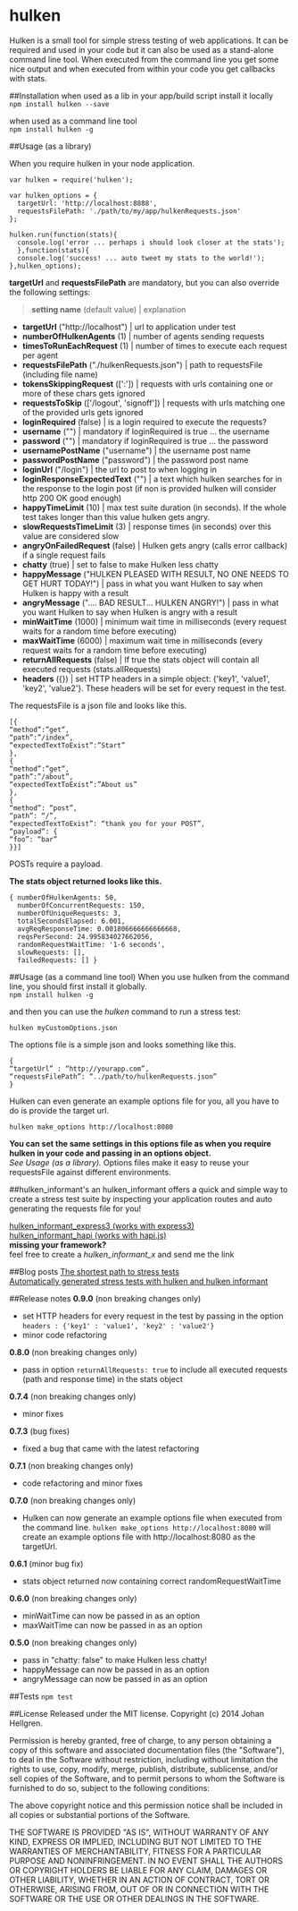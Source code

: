 hulken
======

Hulken is a small tool for simple stress testing of web applications. It can be required and used in your code but it can also be used as a stand-alone command line tool.
When executed from the command line you get some nice output and when executed from within your code you get callbacks with stats.


##Installation
when used as a lib in your app/build script install it locally  
`npm install hulken --save`

when used as a command line tool  
`npm install hulken -g`

##Usage (as a library)

When you require hulken in your node application.
```
var hulken = require('hulken');

var hulken_options = {  
  targetUrl: 'http://localhost:8888',  
  requestsFilePath: './path/to/my/app/hulkenRequests.json'
};  

hulken.run(function(stats){  
  console.log('error ... perhaps i should look closer at the stats');  
  },function(stats){  
  console.log('success! ... auto tweet my stats to the world!');  
},hulken_options);

```
**targetUrl** and **requestsFilePath** are mandatory, but you can also override the following settings:

>**setting name** (default value) | explanation  

* **targetUrl** ("http://localhost") | url to application under test  
* **numberOfHulkenAgents** (1) | number of agents sending requests
* **timesToRunEachRequest** (1) | number of times to execute each request per agent  
* **requestsFilePath** ("./hulkenRequests.json") | path to requestsFile (including file name)  
* **tokensSkippingRequest** ([':']) | requests with urls containing one or more of these chars gets ignored  
* **requestsToSkip** (['/logout', 'signoff']) | requests with urls matching one of the provided urls gets ignored
* **loginRequired** (false) | is a login required to execute the requests?
* **username** ("") | mandatory if loginRequired is true ... the username
* **password** ("") | mandatory if loginRequired is true ... the password
* **usernamePostName** ("username") | the username post name
* **passwordPostName** ("password") | the password post name
* **loginUrl** ("/login") | the url to post to when logging in
* **loginResponseExpectedText** ("") | a text which hulken searches for in the response to the login post (if non is provided hulken will consider http 200 OK good enough)
* **happyTimeLimit** (10) | max test suite duration (in seconds). If the whole test takes longer than this value hulken gets angry.
* **slowRequestsTimeLimit** (3) | response times (in seconds) over this value are considered slow
* **angryOnFailedRequest** (false) | Hulken gets angry (calls error callback) if a single request fails
* **chatty** (true) | set to false to make Hulken less chatty
* **happyMessage** ("HULKEN PLEASED WITH RESULT, NO ONE NEEDS TO GET HURT TODAY!") | pass in what you want Hulken to say when Hulken is happy with a result
* **angryMessage** (".... BAD RESULT... HULKEN ANGRY!") | pass in what you want Hulken to say when Hulken is angry with a result
* **minWaitTime** (1000) | minimum wait time in milliseconds (every request waits for a random time before executing)
* **maxWaitTime** (6000) | maximum wait time in milliseconds (every request waits for a random time before executing)
* **returnAllRequests** (false) | If true the stats object will contain all executed requests (stats.allRequests)
* **headers** ({}) | set HTTP headers in a simple object: {'key1', 'value1', 'key2', 'value2'}. These headers will be set for every request in the test.

The requestsFile is a json file and looks like this.  
```
[{
“method”:”get”,
“path”:”/index”,
“expectedTextToExist”:”Start”
},
{
“method”:”get”,
“path”:”/about”,
“expectedTextToExist”:”About us”
},
{
“method”: “post”,
“path”: “/”,
“expectedTextToExist”: “thank you for your POST”,
“payload”: {
“foo”: “bar”
}}]
```
POSTs require a payload.

**The stats object returned looks like this.**
```
{ numberOfHulkenAgents: 50,
  numberOfConcurrentRequests: 150,
  numberOfUniqueRequests: 3,
  totalSecondsElapsed: 6.001,
  avgReqResponseTime: 0.001806666666666668,
  reqsPerSecond: 24.995834027662056,
  randomRequestWaitTime: '1-6 seconds',
  slowRequests: [],
  failedRequests: [] }
```

##Usage (as a command line tool)
When you use hulken from the command line, you should first install it globally.  
`npm install hulken -g`

and then you can use the *hulken* command to run a stress test:
```
hulken myCustomOptions.json
```
The options file is a simple json and looks something like this.
```
{
“targetUrl” : “http://yourapp.com”,
“requestsFilePath”: “../path/to/hulkenRequests.json”
}
```  
Hulken can even generate an example options file for you, all you have to do is provide the target url.
```
hulken make_options http://localhost:8080
```

**You can set the same settings in this options file as when you require hulken in your code and passing in an options object.**  
*See Usage (as a library).* Options files make it easy to reuse your requestsFile against different environments.

##hulken_informant's
an hulken_informant offers a quick and simple way to create a stress test suite by inspecting your application routes and auto generating the requests file for you!

[hulken_informant_express3 (works with express3)](https://www.npmjs.org/package/hulken_informant_express3)  
[hulken_informant_hapi (works with hapi.js)](https://www.npmjs.org/package/hulken_informant_hapi)  
**missing your framework?**  
feel free to create a *hulken_informant_x* and send me the link

##Blog posts
[The shortest path to stress tests ](http://hellgrenj.tumblr.com/post/96170338318/the-shortest-path-to-stress-tests)  
[Automatically generated stress tests with hulken and hulken informant](http://hellgrenj.tumblr.com/post/90755234673/automatically-generated-stress-tests-with-hulken-and)

##Release notes
**0.9.0** (non breaking changes only)
* set HTTP headers for every request in the test by passing in the option ```headers : {'key1' : 'value1', 'key2' : 'value2'}```
* minor code refactoring

**0.8.0** (non breaking changes only)
* pass in option ```returnAllRequests: true``` to include all executed requests (path and response time) in the stats object

**0.7.4** (non breaking changes only)
* minor fixes

**0.7.3** (bug fixes)
* fixed a bug that came with the latest refactoring

**0.7.1** (non breaking changes only)
* code refactoring and minor fixes

**0.7.0** (non breaking changes only)
* Hulken can now generate an example options file when executed from the command line.
 ```hulken make_options http://localhost:8080``` will create
an example options file with http://localhost:8080 as the targetUrl.

**0.6.1** (minor bug fix)
* stats object returned now containing correct randomRequestWaitTime

**0.6.0** (non breaking changes only)
* minWaitTime can now be passed in as an option
* maxWaitTime can now be passed in as an option

**0.5.0** (non breaking changes only)
* pass in "chatty: false" to make Hulken less chatty!
* happyMessage can now be passed in as an option
* angryMessage can now be passed in as an option

##Tests
`npm test`

##License
Released under the MIT license. Copyright (c) 2014 Johan Hellgren.

Permission is hereby granted, free of charge, to any person obtaining a copy
of this software and associated documentation files (the "Software"), to deal
in the Software without restriction, including without limitation the rights
to use, copy, modify, merge, publish, distribute, sublicense, and/or sell
copies of the Software, and to permit persons to whom the Software is
furnished to do so, subject to the following conditions:

The above copyright notice and this permission notice shall be included in
all copies or substantial portions of the Software.

THE SOFTWARE IS PROVIDED "AS IS", WITHOUT WARRANTY OF ANY KIND, EXPRESS OR
IMPLIED, INCLUDING BUT NOT LIMITED TO THE WARRANTIES OF MERCHANTABILITY,
FITNESS FOR A PARTICULAR PURPOSE AND NONINFRINGEMENT. IN NO EVENT SHALL THE
AUTHORS OR COPYRIGHT HOLDERS BE LIABLE FOR ANY CLAIM, DAMAGES OR OTHER
LIABILITY, WHETHER IN AN ACTION OF CONTRACT, TORT OR OTHERWISE, ARISING FROM,
OUT OF OR IN CONNECTION WITH THE SOFTWARE OR THE USE OR OTHER DEALINGS IN
THE SOFTWARE.
